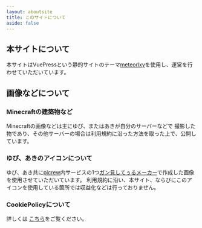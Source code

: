 ```yaml
---
layout: aboutsite
title: このサイトについて
aside: false
---
```

## 本サイトについて
本サイトはVuePressという静的サイトのテーマ[meteorlxy](https://github.com/meteorlxy/vuepress-theme-meteorlxy)を使用し、運営を行わせていただいています。

## 画像などについて

### Minecraftの建築物など

Minecraftの画像などは主にゆぴ、またはあきが自分のサーバーなどで
撮影した物であり、その他サーバーの場合は利用規約に沿った方法を取った上で、公開しています。

### ゆぴ、あきのアイコンについて

ゆぴ、あき共に[picrew](https://picrew.me/)内サービスの1つ[ガン見してぅるメーカー](https://picrew.me/image_maker/36849)で作成した画像を使用させていただいています。
利用規約に沿い、本サイト、ならびにこのアイコンを使用している箇所では収益化などは行っておりません。

### CookiePolicyについて

詳しくは [こちら](../cookiepolicy/index.md)をご覧ください。
